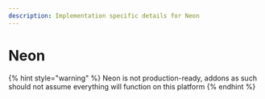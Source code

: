 ```yaml
---
description: Implementation specific details for Neon
---
```


# Neon

{% hint style="warning" %}
Neon is not production-ready, addons as such should not assume everything will function on this platform
{% endhint %}



